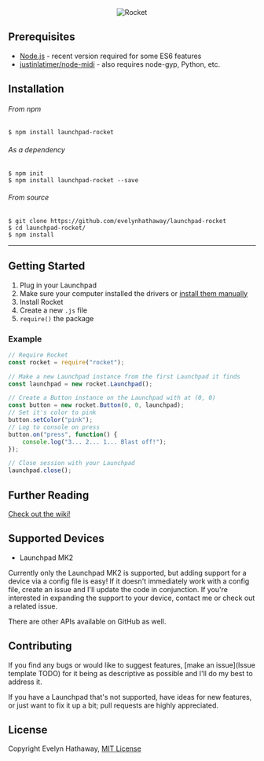<div align="center"><img alt="Rocket" src="./img/cover/github-cover.png"></div>

## Prerequisites
- [Node.js](https://nodejs.org/en/download/) - recent version required for some ES6 features
- [justinlatimer/node-midi](https://github.com/justinlatimer/node-midi) - also requires node-gyp, Python, etc.

## Installation

###### From npm
```
$ npm install launchpad-rocket
```

###### As a dependency
```
$ npm init
$ npm install launchpad-rocket --save
```

###### From source
```
$ git clone https://github.com/evelynhathaway/launchpad-rocket
$ cd launchpad-rocket/
$ npm install
```

---

## Getting Started
1. Plug in your Launchpad
2. Make sure your computer installed the drivers or [install them manually](https://us.novationmusic.com/launch/launchpad/support-downloads)
3. Install Rocket
4. Create a new `.js` file
5. `require()` the package

### Example
```js
// Require Rocket
const rocket = require("rocket");

// Make a new Launchpad instance from the first Launchpad it finds
const launchpad = new rocket.Launchpad();

// Create a Button instance on the Launchpad with at (0, 0)
const button = new rocket.Button(0, 0, launchpad);
// Set it's color to pink
button.setColor("pink");
// Log to console on press
button.on("press", function() {
	console.log("3... 2... 1... Blast off!");
});

// Close session with your Launchpad
launchpad.close();
```

## Further Reading
[Check out the wiki!](https://github.com/evelynhathaway/launchpad-rocket/wiki)

## Supported Devices
- Launchpad MK2

Currently only the Launchpad MK2 is supported, but adding support for a device via a config file is easy! If it doesn't immediately work with a config file, create an issue and I'll update the code in conjunction. If you're interested in expanding the support to your device, contact me or check out a related issue.

There are other APIs available on GitHub as well.

## Contributing
If you find any bugs or would like to suggest features, [make an issue](Issue template TODO) for it being as descriptive as possible and I'll do my best to address it.

If you have a Launchpad that's not supported, have ideas for new features, or just want to fix it up a bit; pull requests are highly appreciated.

## License
Copyright Evelyn Hathaway, [MIT License](https://github.com/evelynhathaway/launchpad-rocket/blob/master/LICENSE)
